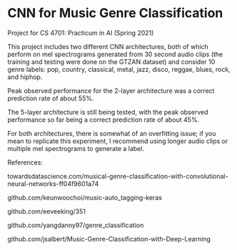 # CNN for Music Genre Classification
Project for CS 4701: Practicum in AI (Spring 2021)

This project includes two different CNN architectures, both of which perform on mel spectrograms generated from 30 second audio clips (the training and testing were done on the GTZAN dataset) and consider 10 genre labels: pop, country, classical, metal, jazz, disco, reggae, blues, rock, and hiphop.

Peak observed performance for the 2-layer architecture was a correct prediction rate of about 55%.

The 5-layer architecture is still being tested, with the peak observed performance so far being a correct prediction rate of about 45%.

For both architectures, there is somewhat of an overfitting issue; if you mean to replicate this experiment, I recommend using longer audio clips or multiple mel spectrograms to generate a label.



References: 

towardsdatascience.com/musical-genre-classification-with-convolutional-neural-networks-ff04f9601a74

github.com/keunwoochoi/music-auto_tagging-keras

github.com/eeveeking/351

github.com/yangdanny97/genre_classification

github.com/jsalbert/Music-Genre-Classification-with-Deep-Learning
